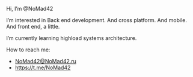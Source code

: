 Hi, I’m @NoMad42

I’m interested in Back end development. And cross platform. And mobile. And front end, a little. 

I’m currently learning highload systems architecture.

How to reach me:
* NoMad42@NoMad42.ru
* https://t.me/NoMad42

<!---
NoMad42/NoMad42 is a ✨ special ✨ repository because its `README.md` (this file) appears on your GitHub profile.
You can click the Preview link to take a look at your changes.
--->
